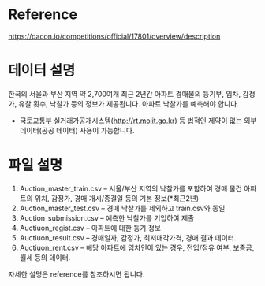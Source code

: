 # Reference

https://dacon.io/competitions/official/17801/overview/description


# 데이터 설명

한국의 서울과 부산 지역 약 2,700여개 최근 2년간 아파트 경매물의 등기부, 임차, 감정가, 유찰 횟수, 낙찰가 등의 정보가 제공됩니다. 아파트 낙찰가를 예측해야 합니다. 

* 국토교통부 실거래가공개시스템(http://rt.molit.go.kr) 등 법적인 제약이 없는 외부 데이터(공공 데이터) 사용이 가능합니다.


# 파일 설명
1. Auction_master_train.csv – 서울/부산 지역의 낙찰가를 포함하여 경매 물건 아파트의 위치, 감정가, 경매 개시/종결일 등의 기본 정보(*최근2년)
2. Auction_master_test.csv – 경매 낙찰가를 제외하고 train.csv와 동일 
3. Auction_submission.csv – 예측한 낙찰가를 기입하여 제출
4. Auctiuon_regist.csv – 아파트에 대한 등기 정보
5. Auctiuon_result.csv – 경매일자, 감정가, 최저매각가격, 경매 결과 데이터.
6. Auctiuon_rent.csv – 해당 아파트에 임차인이 있는 경우, 전입/점유 여부, 보증금, 월세 등의 데이터.


자세한 설명은 reference를 참조하시면 됩니다.